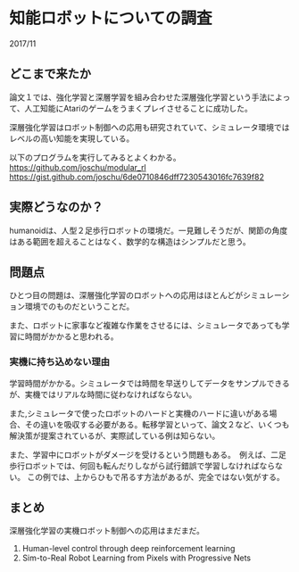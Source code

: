 # 知能ロボットについての調査

2017/11

## どこまで来たか

論文１では、強化学習と深層学習を組み合わせた深層強化学習という手法によって、人工知能にAtariのゲームをうまくプレイさせることに成功した。

深層強化学習はロボット制御への応用も研究されていて、シミュレータ環境ではレベルの高い知能を実現している。

以下のプログラムを実行してみるとよくわかる。
https://github.com/joschu/modular_rl
https://gist.github.com/joschu/6de0710846dff7230543016fc7639f82

## 実際どうなのか？

humanoidは、人型２足歩行ロボットの環境だ。一見難しそうだが、関節の角度はある範囲を超えることはなく、数学的な構造はシンプルだと思う。

## 問題点 

ひとつ目の問題は、深層強化学習のロボットへの応用はほとんどがシミュレーション環境でのものだということだ。

また、ロボットに家事など複雑な作業をさせるには、シミュレータであっても学習に時間がかかると思われる。

### 実機に持ち込めない理由

学習時間がかかる。シミュレータでは時間を早送りしてデータをサンプルできるが、実機ではリアルな時間に従わなければならない。

また,シミュレータで使ったロボットのハードと実機のハードに違いがある場合、その違いを吸収する必要がある。転移学習といって、論文２など、いくつも解決策が提案されているが、実際試している例は知らない。

また、学習中にロボットがダメージを受けるという問題もある。　例えば、二足歩行ロボットでは、何回も転んだりしながら試行錯誤で学習しなければならない。
この例では、上からひもで吊るす方法があるが、完全ではない気がする。



## まとめ

深層強化学習の実機ロボット制御への応用はまだまだ。

1. Human-level control through deep reinforcement learning
2. Sim-to-Real Robot Learning from Pixels with Progressive Nets
